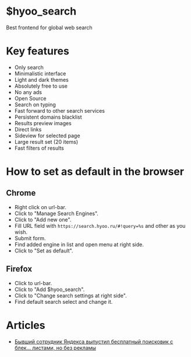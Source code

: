 # $hyoo_search

Best frontend for global web search

# Key features

- Only search
- Minimalistic interface
- Light and dark themes
- Absolutely free to use
- No any ads
- Open Source
- Search on typing
- Fast forward to other search services
- Persistent domains blacklist
- Results preview images
- Direct links
- Sideview for selected page
- Large result set (20 items)
- Fast filters of results

# How to set as default in the browser

## Chrome

- Right click on url-bar.
- Click to "Manage Search Engines".
- Click to "Add new one".
- Fill URL field with `https://search.hyoo.ru/#!query=%s` and other as you wish.
- Submit form.
- Find added engine in list and open menu at right side.
- Click to "Set as default".

## Firefox

- Click to url-bar.
- Click to "Add $hyoo_search".
- Click to "Change search settings at right side".
- Find default search select and change it.

# Articles

- [Бывший сотрудник Яндекса выпустил бесплатный поисковик с блек… листами, но без рекламы](https://habhub.hyoo.ru/#!author=nin-jin/repo=HabHub/article=46)
